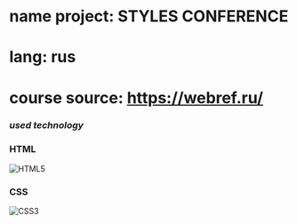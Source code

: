# name project: STYLES CONFERENCE
# lang: rus
# course source: https://webref.ru/

### _used technology_

### HTML

![HTML5](https://img.icons8.com/color/50/000000/html-5--v1.png)

### CSS

![CSS3](https://img.icons8.com/color/48/000000/css3.png)